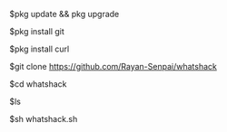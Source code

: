 $pkg update && pkg upgrade

$pkg install git

$pkg install curl

$git clone https://github.com/Rayan-Senpai/whatshack

$cd whatshack

$ls

$sh whatshack.sh
